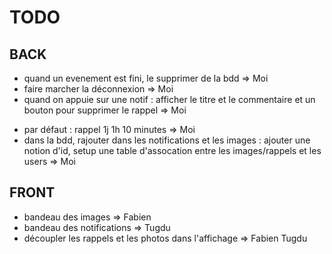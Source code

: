 # TODO

## BACK

* quand un evenement est fini, le supprimer de la bdd => Moi
* faire marcher la déconnexion => Moi
* quand on appuie sur une notif : afficher le titre et le commentaire et un bouton pour supprimer le rappel => Moi
<!--* faire fonctionner les notifications => Moi-->
* par défaut : rappel 1j 1h 10 minutes => Moi
* dans la bdd, rajouter dans les notifications et les images : ajouter une notion d'id, setup une table d'assocation entre les images/rappels et les users => Moi

## FRONT

<!--* résoudre bug visuel page principale => Fabien-->
<!--* clic sur la photo => affichage de la photo et du titre et une flèche pour revenir en arrière + bouton suppression => Fabien-->
<!--* créer 2 containers : un pour les rappels et un pour les photos => Fabien Tugdu-->
* bandeau des images => Fabien
* bandeau des notifications => Tugdu
* découpler les rappels et les photos dans l'affichage => Fabien Tugdu
